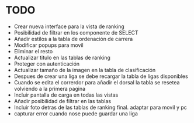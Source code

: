 # TODO

- Crear nueva interface para la vista de ranking
- Posibilidad de filtrar en los componente de SELECT
- Añadir estilos a la tabla de ordenación de carrera
- Modificar popups para movil
- Eliminar el resto
- Actualizar titulo en las tablas de ranking
- Proteger con autenticación
- Actualizar tamaño de la imagen en la tabla de clasificación
- Despues de crear una liga se debe recargar la tabla de ligas disponibles
- Cuando se edita el correrdor para añadir el dorsal la tabla se resetea volviendo a la primera pagina
- Incluir pantalla de carga en todas las vistas
- Añadir posibilidad de filtrar en las tablas
- Incluir foto detras de las tablas de ranking final. adaptar para movil y pc
- capturar error cuando nose puede guardar una liga

